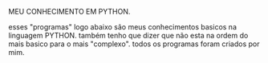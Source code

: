MEU CONHECIMENTO EM PYTHON.

esses "programas" logo abaixo são meus conhecimentos basicos na linguagem PYTHON.
também tenho que dizer que não esta na ordem do mais basico para o mais "complexo".
todos os programas foram criados por mim.
